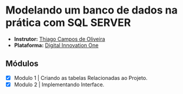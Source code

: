 # Modelando um banco de dados na prática com SQL SERVER

- **Instrutor:** [Thiago Campos de Oliveira](https://github.com/ThiagoAcam)
- **Plataforma:** [Digital Innovation One](https://web.dio.me/course/modelando-um-banco-de-dados-na-pratica-com-sql-server)

## Módulos

- [x] Modulo 1 | Criando as tabelas Relacionadas ao Projeto.
- [x] Modulo 2 | Implementando Interface.
